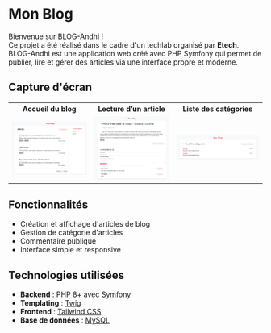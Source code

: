 # Mon Blog

Bienvenue sur BLOG-Andhi !  
Ce projet a été réalisé dans le cadre d'un techlab organisé par **Etech**. BLOG-Andhi est une application web créé avec PHP Symfony qui permet de publier, lire et gérer des articles via une interface propre et moderne.

## Capture d'écran
<table>
  <tr>
    <th>Accueil du blog</th>
    <th>Lecture d’un article</th>
    <th>Liste des catégories</th>
  </tr>
  <tr>
    <td align="center">
      <img src="screenshots/step%231/articles.jpeg" alt="Accueil" width="400">
    </td>
    <td align="center">
      <img src="screenshots/step%231/article.jpeg" alt="Article" width="400">
    </td>
    <td align="center">
      <img src="screenshots/step%231/categories.jpeg" alt="Article" width="400">
    </td>
  </tr>
</table>

## Fonctionnalités

- Création et affichage d'articles de blog
- Gestion de catégorie d'articles
- Commentaire publique
- Interface simple et responsive

## Technologies utilisées

- **Backend** : PHP 8+ avec [Symfony](https://symfony.com/)
- **Templating** : [Twig](https://twig.symfony.com/)
- **Frontend** : [Tailwind CSS](https://tailwindcss.com/)
- **Base de données** : [MySQL](https://mysql.com/)
